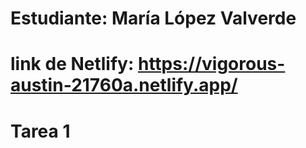 # Estudiante: María López Valverde
# link de Netlify: https://vigorous-austin-21760a.netlify.app/
# Tarea 1